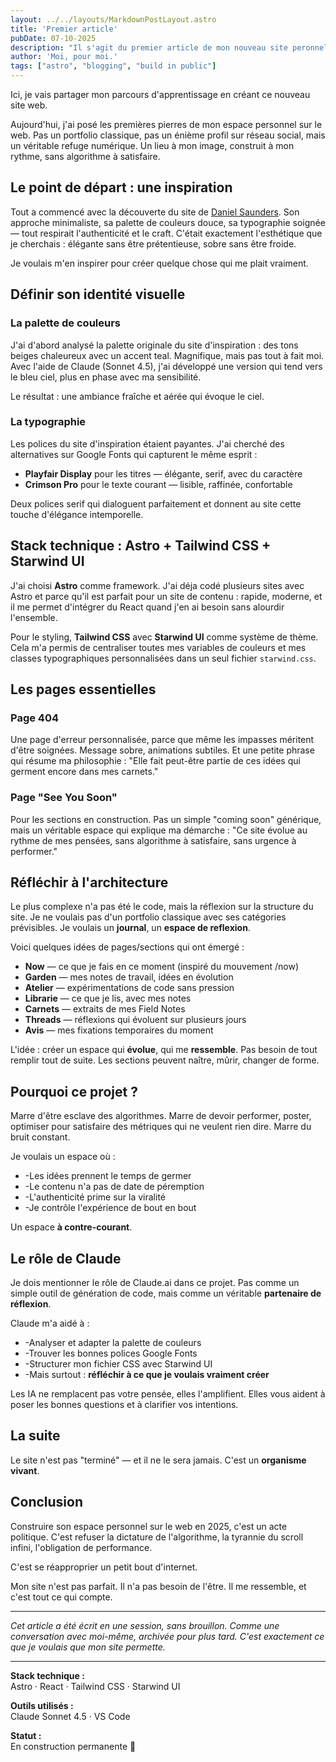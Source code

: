 ```yaml
---
layout: ../../layouts/MarkdownPostLayout.astro
title: 'Premier article'
pubDate: 07-10-2025
description: "Il s'agit du premier article de mon nouveau site peronnel."
author: 'Moi, pour moi.'
tags: ["astro", "blogging", "build in public"]
---
```


Ici, je vais partager mon parcours d'apprentissage en créant ce nouveau site web.

Aujourd'hui, j'ai posé les premières pierres de mon espace personnel sur le web. Pas un portfolio classique, pas un énième profil sur réseau social, mais un véritable refuge numérique. Un lieu à mon image, construit à mon rythme, sans algorithme à satisfaire.

## Le point de départ : une inspiration

Tout a commencé avec la découverte du site de [Daniel Saunders](https://daniel-saunders.com). Son approche minimaliste, sa palette de couleurs douce, sa typographie soignée — tout respirait l'authenticité et le craft. C'était exactement l'esthétique que je cherchais : élégante sans être prétentieuse, sobre sans être froide.

Je voulais m'en inspirer pour créer quelque chose qui me plait vraiment.

## Définir son identité visuelle

### La palette de couleurs

J'ai d'abord analysé la palette originale du site d'inspiration : des tons beiges chaleureux avec un accent teal. Magnifique, mais pas tout à fait moi. Avec l'aide de Claude (Sonnet 4.5), j'ai développé une version qui tend vers le bleu ciel, plus en phase avec ma sensibilité.

Le résultat : une ambiance fraîche et aérée qui évoque le ciel.

### La typographie

Les polices du site d'inspiration étaient payantes. J'ai cherché des alternatives sur Google Fonts qui capturent le même esprit :

- **Playfair Display** pour les titres — élégante, serif, avec du caractère
- **Crimson Pro** pour le texte courant — lisible, raffinée, confortable

Deux polices serif qui dialoguent parfaitement et donnent au site cette touche d'élégance intemporelle.

## Stack technique : Astro + Tailwind CSS + Starwind UI

J'ai choisi **Astro** comme framework. J'ai déja codé plusieurs sites avec Astro et parce qu'il est parfait pour un site de contenu : rapide, moderne, et il me permet d'intégrer du React quand j'en ai besoin sans alourdir l'ensemble.

Pour le styling, **Tailwind CSS** avec **Starwind UI** comme système de thème. Cela m'a permis de centraliser toutes mes variables de couleurs et mes classes typographiques personnalisées dans un seul fichier `starwind.css`.


## Les pages essentielles

### Page 404

Une page d'erreur personnalisée, parce que même les impasses méritent d'être soignées. Message sobre, animations subtiles. Et une petite phrase qui résume ma philosophie : "Elle fait peut-être partie de ces idées qui germent encore dans mes carnets."

### Page "See You Soon"

Pour les sections en construction. Pas un simple "coming soon" générique, mais un véritable espace qui explique ma démarche : "Ce site évolue au rythme de mes pensées, sans algorithme à satisfaire, sans urgence à performer."


## Réfléchir à l'architecture

Le plus complexe n'a pas été le code, mais la réflexion sur la structure du site. Je ne voulais pas d'un portfolio classique avec ses catégories prévisibles. Je voulais un **journal**, un **espace de reflexion**.

Voici quelques idées de pages/sections qui ont émergé :

- **Now** — ce que je fais en ce moment (inspiré du mouvement /now)
- **Garden** — mes notes de travail, idées en évolution
- **Atelier** — expérimentations de code sans pression
- **Librarie** — ce que je lis, avec mes notes
- **Carnets** — extraits de mes Field Notes
- **Threads** — réflexions qui évoluent sur plusieurs jours
- **Avis** — mes fixations temporaires du moment

L'idée : créer un espace qui **évolue**, qui me **ressemble**. Pas besoin de tout remplir tout de suite. Les sections peuvent naître, mûrir, changer de forme.

## Pourquoi ce projet ?

Marre d'être esclave des algorithmes. Marre de devoir performer, poster, optimiser pour satisfaire des métriques qui ne veulent rien dire. Marre du bruit constant.

Je voulais un espace où :
- -Les idées prennent le temps de germer
- -Le contenu n'a pas de date de péremption
- -L'authenticité prime sur la viralité
- -Je contrôle l'expérience de bout en bout

Un espace **à contre-courant**.

## Le rôle de Claude

Je dois mentionner le rôle de Claude.ai dans ce projet. Pas comme un simple outil de génération de code, mais comme un véritable **partenaire de réflexion**.

Claude m'a aidé à :
- -Analyser et adapter la palette de couleurs
- -Trouver les bonnes polices Google Fonts
- -Structurer mon fichier CSS avec Starwind UI
- -Mais surtout : **réfléchir à ce que je voulais vraiment créer**

Les IA ne remplacent pas votre pensée, elles l'amplifient. Elles vous aident à poser les bonnes questions et à clarifier vos intentions.


## La suite

Le site n'est pas "terminé" — et il ne le sera jamais. C'est un **organisme vivant**. 


## Conclusion

Construire son espace personnel sur le web en 2025, c'est un acte politique. C'est refuser la dictature de l'algorithme, la tyrannie du scroll infini, l'obligation de performance.

C'est se réapproprier un petit bout d'internet.

Mon site n'est pas parfait. Il n'a pas besoin de l'être. Il me ressemble, et c'est tout ce qui compte.

---

*Cet article a été écrit en une session, sans brouillon. Comme une conversation avec moi-même, archivée pour plus tard. C'est exactement ce que je voulais que mon site permette.*

---

**Stack technique :**  
Astro · React · Tailwind CSS · Starwind UI

**Outils utilisés :**  
Claude Sonnet 4.5 · VS Code 

**Statut :**  
En construction permanente 🌱